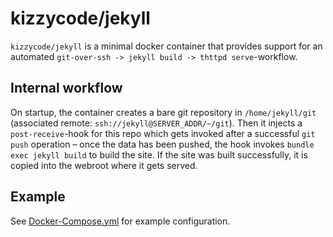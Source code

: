 # kizzycode/jekyll

`kizzycode/jekyll` is a minimal docker container that provides support for an automated
`git-over-ssh -> jekyll build -> thttpd serve`-workflow.

## Internal workflow
On startup, the container creates a bare git repository in `/home/jekyll/git` (associated remote:
`ssh://jekyll@SERVER_ADDR/~/git`). Then it injects a `post-receive`-hook for this repo which gets invoked after a
successful `git push` operation – once the data has been pushed, the hook invokes `bundle exec jekyll build` to build
the site. If the site was built successfully, it is copied into the webroot where it gets served.

## Example
See [Docker-Compose.yml](Docker-Compose.yml) for example configuration.
